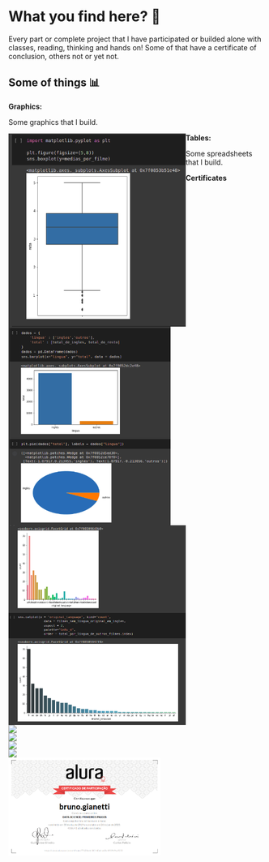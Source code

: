 # What you find here? 🔎

Every part or complete project that I have participated or builded alone with classes, reading, thinking and hands on! Some of that have a certificate of conclusion, others not or yet not.

## Some of things 📊

**Graphics:**

Some graphics that I build.

<img width="350" style="float:left" src="https://github.com/BrunoGianetti/All-projects-created-in-class/blob/master/Data%20Science/Primeiros%20Passos/Captura%20de%20tela%20de%202021-04-11%2011-32-12.png"> <img width="320" style="float:left" src="https://github.com/BrunoGianetti/All-projects-created-in-class/blob/master/Data%20Science/Primeiros%20Passos/Captura%20de%20tela%20de%202021-04-11%2011-33-57.png"> <img width="350" style="float:left" src="https://github.com/BrunoGianetti/All-projects-created-in-class/blob/master/Data%20Science/Primeiros%20Passos/Captura%20de%20tela%20de%202021-04-11%2011-34-31.png">

**Tables:**

Some spreadsheets that I build.

<img width="310" style="float:left" src="https://github.com/BrunoGianetti/All-projects-created-in-class/blob/master/Data%20Science/S%C3%A9riesTemporais/Captura%20de%20tela%20de%202021-04-11%2012-29-38.png">  <img width="310" style="float:left" src="https://github.com/BrunoGianetti/All-projects-created-in-class/blob/master/Data%20Science/S%C3%A9riesTemporais/Captura%20de%20tela%20de%202021-04-11%2012-33-46.png">  <img width="300" style="float:left" src="https://github.com/BrunoGianetti/All-projects-created-in-class/blob/master/Data%20Science/S%C3%A9riesTemporais/grafico1.png">

**Certificates**

<img width="300" style="float:left" src="https://github.com/BrunoGianetti/All-projects-created-in-class/blob/master/Data%20Science/S%C3%A9riesTemporais/Certificado.png"> <img width="300" style="float:left" src="https://github.com/BrunoGianetti/All-projects-created-in-class/blob/master/Data%20Science/Primeiros%20Passos/Screenshot_2020-01-26%20bruno%20gianetti%20-%20Cursos%20-%20Alura.png">
